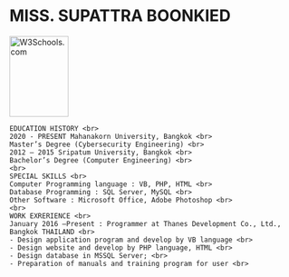 <h1>MISS. SUPATTRA BOONKIED</h1>

<p>
  
  <img src="https://web.facebook.com/photo?fbid=3139358956160115&set=a.102595439836497.jpg" alt="W3Schools.com" style="width:104px;height:142px;">
  
    EDUCATION HISTORY <br>
    2020 - PRESENT Mahanakorn University, Bangkok <br>
    Master’s Degree (Cybersecurity Engineering) <br>
    2012 – 2015 Sripatum University, Bangkok <br>
    Bachelor’s Degree (Computer Engineering) <br>
    <br>
    SPECIAL SKILLS <br>
    Computer Programming language : VB, PHP, HTML <br>
    Database Programming : SQL Server, MySQL <br>
    Other Software : Microsoft Office, Adobe Photoshop <br>
    <br>
    WORK EXRERIENCE <br>
    January 2016 –Present : Programmer at Thanes Development Co., Ltd., Bangkok THAILAND <br>
    - Design application program and develop by VB language <br>
    - Design website and develop by PHP language, HTML <br>
    - Design database in MSSQL Server; <br>
    - Preparation of manuals and training program for user <br>


</p>
